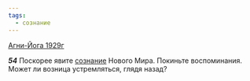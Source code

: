 ```yaml
---
tags:
  - сознание
---
```


[Агни-Йога 1929г](/agni/1929)

___54___
Поскорее явите [сознание](/tag/#сознание) Нового Мира. Покиньте воспоминания. Может ли возница устремляться, глядя назад?